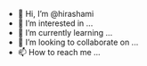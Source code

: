 - 👋 Hi, I’m @hirashami
- 👀 I’m interested in ...
- 🌱 I’m currently learning ...
- 💞️ I’m looking to collaborate on ...
- 📫 How to reach me ...

<!---
hirashami/hirashami is a ✨ special ✨ repository because its `README.md` (this file) appears on your GitHub profile.
You can click the Preview link to take a look at your changes.
--->
